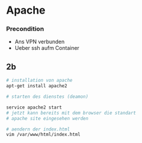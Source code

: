# Apache

### Precondition
* Ans VPN verbunden
* Ueber ssh aufm Container

## 2b
```bash
# installation von apache
apt-get install apache2

# starten des dienstes (deamon)

service apache2 start
# jetzt kann bereits mit dem browser die standart 
# apache site eingesehen werden

# aendern der index.html
vim /var/www/html/index.html

```

